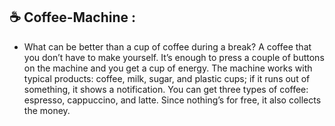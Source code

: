 ## ☕ Coffee-Machine :
- What can be better than a cup of coffee during a break? A coffee that you don’t have to make yourself. It’s enough to press a couple of buttons on the machine and you get a cup of energy. The machine works with typical products: coffee, milk, sugar, and plastic cups; if it runs out of something, it shows a notification. You can get three types of coffee: espresso, cappuccino, and latte. Since nothing’s for free, it also collects the money.
